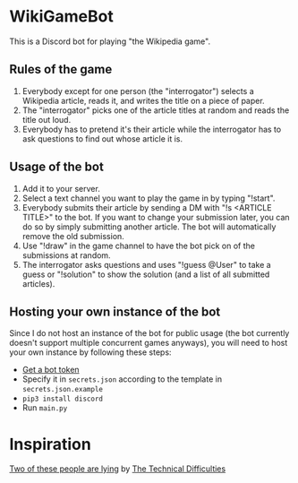 # WikiGameBot
This is a Discord bot for playing "the Wikipedia game".

## Rules of the game
1. Everybody except for one person (the "interrogator") selects a Wikipedia article, reads it, 
and writes the title on a piece of paper.
2. The "interrogator" picks one of the article titles at random and reads the title out loud.
3. Everybody has to pretend it's their article while the interrogator has to ask questions to find out 
whose article it is.

## Usage of the bot
1. Add it to your server.
2. Select a text channel you want to play the game in by typing "!start".
3. Everybody submits their article by sending a DM with "!s \<ARTICLE TITLE\>" to the bot. 
If you want to change your submission later, you can do so by simply submitting another article. 
The bot will automatically remove the old submission.
4. Use "!draw" in the game channel to have the bot pick on of the submissions at random.
5. The interrogator asks questions and uses "!guess @User" to take a guess or "!solution" to show the solution 
(and a list of all submitted articles).

## Hosting your own instance of the bot
Since I do not host an instance of the bot for public usage 
(the bot currently doesn't support multiple concurrent games anyways), you will need to host your own instance 
by following these steps:
* [Get a bot token](https://discord.com/developers/applications)
* Specify it in `secrets.json` according to the template in `secrets.json.example`
* `pip3 install discord`
* Run `main.py`


# Inspiration
[Two of these people are lying](https://www.youtube.com/playlist?list=PLfx61sxf1Yz2I-c7eMRk9wBUUDCJkU7H0) 
by [The Technical Difficulties](https://www.techdif.co.uk/)
